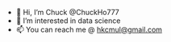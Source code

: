 - 👋 Hi, I’m Chuck @ChuckHo777
- 👀 I’m interested in data science
- 📫 You can reach me @ hkcmul@gmail.com

<!---
ChuckHo777/ChuckHo777 is a ✨ special ✨ repository because its `README.md` (this file) appears on your GitHub profile.
You can click the Preview link to take a look at your changes.
--->
